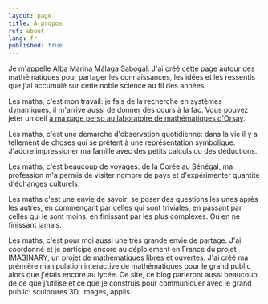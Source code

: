 ```yaml
---
layout: page
title: À propos
ref: about
lang: fr
published: true
---
```


Je m'appelle Alba Marina Málaga Sabogal. J'ai créé [cette page](http://albamath.com) autour des mathématiques pour partager les connaissances, les idées et les ressentis que j'ai accumulé sur cette noble science au fil des années.

Les maths, c'est mon travail: je fais de la recherche en systèmes dynamiques, il m'arrive aussi de donner des cours à la fac. Vous pouvez jeter un oeil [à ma page perso au laboratoire de mathématiques d'Orsay](http://www.math.u-psud.fr/~malaga).

Les maths, c'est une demarche d'observation quotidienne: dans la vie il y a tellement de choses qui se prêtent à une représentation symbolique. J'adore impressioner ma famille avec des petits calculs ou des déductions.

Les maths, c'est beaucoup de voyages: de la Corée au Sénégal, ma profession m'a permis de visiter nombre de pays et d'expérimenter quantité d'échanges culturels.

Les maths c'est une envie de savoir: se poser des questions les unes après les autres, en commençant par celles qui sont triviales, en passant par celles qui le sont moins, en finissant par les plus complexes. Ou en ne finissant jamais.

Les maths, c'est pour moi aussi une très grande envie de partage. J'ai coordonné et je participe encore au déploiement en France du projet [IMAGINARY](http://www.imaginary.org), un projet de mathématiques libres et ouvertes. J'ai créé ma prémière manipulation interactive de mathématiques pour le grand public alors que j'étais encore au lycée. Ce site, ce blog parleront aussi beaucoup de ce que j'utilise et ce que je construis pour communiquer avec le grand public: sculptures 3D, images, applis.
